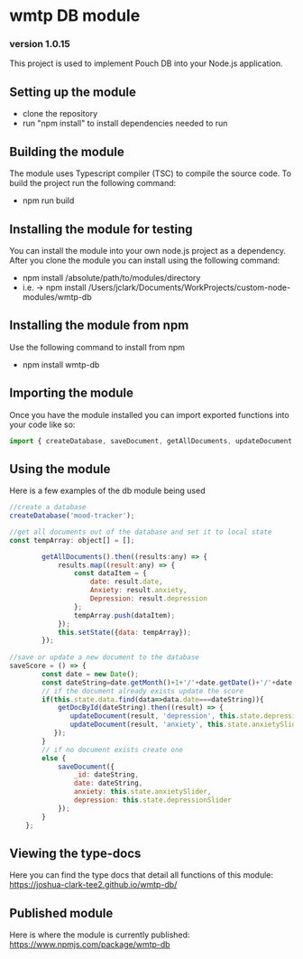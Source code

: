# wmtp DB module
### version 1.0.15
This project is used to implement Pouch DB into your Node.js application.
## Setting up the module
  - clone the repository
  - run "npm install" to install dependencies needed to run
## Building the module
The module uses Typescript compiler (TSC) to compile the source code.
To build the project run the following command: 
 
  - npm run build
## Installing the module for testing
You can install the module into your own node.js project as a dependency.
After you clone the module you can install using the following command:

  - npm install /absolute/path/to/modules/directory
  - i.e. -> npm install /Users/jclark/Documents/WorkProjects/custom-node-modules/wmtp-db
## Installing the module from npm
Use the following command to install from npm

  - npm install wmtp-db
## Importing the module
Once you have the module installed you can import exported functions into your code like so:
```javascript
import { createDatabase, saveDocument, getAllDocuments, updateDocument } from 'wmtp-db'
```
## Using the module
Here is a few examples of the db module being used
```javascript
//create a database
createDatabase('mood-tracker');

//get all documents out of the database and set it to local state
const tempArray: object[] = [];

        getAllDocuments().then((results:any) => {
            results.map((result:any) => {
                const dataItem = {
                    date: result.date,
                    Anxiety: result.anxiety,
                    Depression: result.depression
                };
                tempArray.push(dataItem);
            });
            this.setState({data: tempArray});
        });
			
//save or update a new document to the database
saveScore = () => {
        const date = new Date();
        const dateString=date.getMonth()+1+'/'+date.getDate()+'/'+date.getFullYear();
        // if the document already exists update the score
        if(this.state.data.find(data=>data.date===dateString)){
            getDocById(dateString).then((result) => {
               updateDocument(result, 'depression', this.state.depressionSlider).then(this.loadGraphDataFromPouchDB);
               updateDocument(result, 'anxiety', this.state.anxietySlider).then(this.loadGraphDataFromPouchDB);
           });
        }
        // if no document exists create one
        else {
            saveDocument({
                _id: dateString,
                date: dateString,
                anxiety: this.state.anxietySlider,
                depression: this.state.depressionSlider
            });
        }
    };
```
## Viewing the type-docs
Here you can find the type docs that detail all functions of this module:
https://joshua-clark-tee2.github.io/wmtp-db/

## Published module
Here is where the module is currently published:
https://www.npmjs.com/package/wmtp-db
